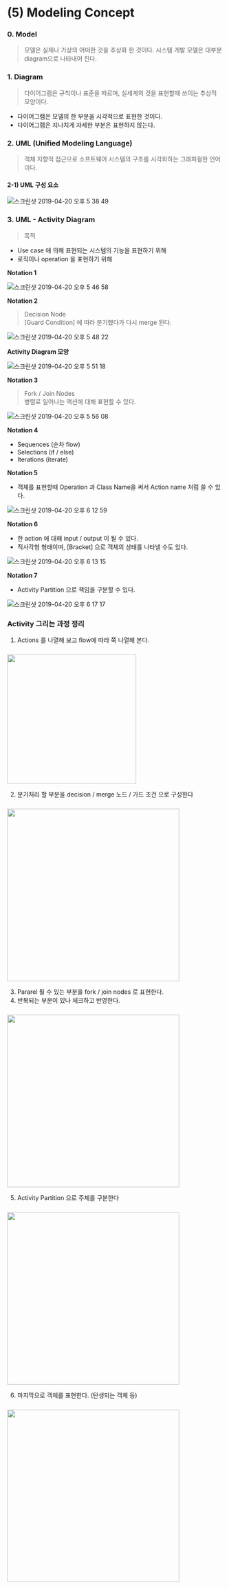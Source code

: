 # (5) Modeling Concept

### 0. Model
> 모델은 실제나 가상의 어떠한 것을 추상화 한 것이다. 시스템 개발 모델은 대부분 diagram으로 나타내어 진다.

### 1. Diagram
> 다이어그램은 규칙이나 표준을 따르며, 실세계의 것을 표현할때 쓰이는 추상적 모양이다.
* 다이어그램은 모델의 한 부분을 시각적으로 표현한 것이다.
* 다이어그램은 지나치게 자세한 부분은 표현하지 않는다.

### 2. UML (Unified Modeling Language)
> 객체 지향적 접근으로 소프트웨어 시스템의 구조를 시각화하는 그래피컬한 언어이다.

#### 2-1) UML 구성 요소
![스크린샷 2019-04-20 오후 5 38 49](https://user-images.githubusercontent.com/26560119/56454921-2f837f00-6393-11e9-8590-d42a722c396d.png)


### 3. UML - Activity Diagram
> 목적
* Use case 애 의해 표현되는 시스템의 기능을 표현하기 위해
* 로직이나 operation 을 표현하기 위해

**Notation 1**

![스크린샷 2019-04-20 오후 5 46 58](https://user-images.githubusercontent.com/26560119/56455029-863d8880-6394-11e9-9ea2-f4dd2450220c.png)

**Notation 2**
>Decision Node  
[Guard Condition] 에 따라 분기했다가 다시 merge 된다.

![스크린샷 2019-04-20 오후 5 48 22](https://user-images.githubusercontent.com/26560119/56455030-863d8880-6394-11e9-9e30-ead14be940d9.png)

**Activity Diagram 모양**

![스크린샷 2019-04-20 오후 5 51 18](https://user-images.githubusercontent.com/26560119/56455068-eb917980-6394-11e9-93d6-974875546a90.png)

**Notation 3**
> Fork / Join Nodes  
병렬로 일어나는 액션에 대해 표현할 수 있다.

![스크린샷 2019-04-20 오후 5 56 08](https://user-images.githubusercontent.com/26560119/56455117-b20d3e00-6395-11e9-8e18-4d1477c8ac0a.png)

**Notation 4**  
* Sequences (순차 flow)
* Selections (if / else)
* Iterations (iterate)

**Notation 5**

* 객체를 표현할때 Operation 과 Class Name을 써서 Action name 처럼 쓸 수 있다.

![스크린샷 2019-04-20 오후 6 12 59](https://user-images.githubusercontent.com/26560119/56455343-02859b00-6398-11e9-9fd4-b4a2fc47cda8.png)


**Notation 6**

* 한 action 에 대해 input / output 이 될 수 있다.
* 직사각형 형태이며, [Bracket] 으로 객체의 상태를 나타낼 수도 있다.

![스크린샷 2019-04-20 오후 6 13 15](https://user-images.githubusercontent.com/26560119/56455344-02859b00-6398-11e9-8ed5-32fb899fc0b3.png)

**Notation 7**  
* Activity Partition 으로 책임을 구분할 수 있다.

![스크린샷 2019-04-20 오후 6 17 17](https://user-images.githubusercontent.com/26560119/56455392-a7a07380-6398-11e9-95a2-f40eab7e1a0d.png)

### Activity 그리는 과정 정리
1. Actions 를 나열해 보고 flow에 따라 쭉 나열해 본다.  
<img style="margin-top:10px; height:300px;" src='https://user-images.githubusercontent.com/26560119/56455410-f6e6a400-6398-11e9-9f2a-57e9c6aade90.png'/>

2. 분기처리 할 부분을 decision / merge 노드 / 가드 조건 으로 구성한다 
<img style="margin-top:10px; height:400px;" src='https://user-images.githubusercontent.com/26560119/56455439-5775e100-6399-11e9-8aeb-467bccfbeb0e.png'/> 

3. Pararel 될 수 있는 부분을 fork / join nodes 로 표현한다.
4. 반복되는 부분이 있나 체크하고 반영한다.  
<img style="margin-top:10px; height:400px;" src='https://user-images.githubusercontent.com/26560119/56455479-bf2c2c00-6399-11e9-96fb-4daf38108595.png'/>

5. Activity Partition 으로 주체를 구분한다  
<img style="margin-top:10px; height:400px;" src='https://user-images.githubusercontent.com/26560119/56455506-0d412f80-639a-11e9-8423-cb606dfc4643.png'/>

6. 마지막으로 객체를 표현한다. (탄생되는 객체 등)
<img style="margin-top:10px; height:400px;" src='https://user-images.githubusercontent.com/26560119/56455508-0dd9c600-639a-11e9-9c80-ba399dd8aa67.png'/>
